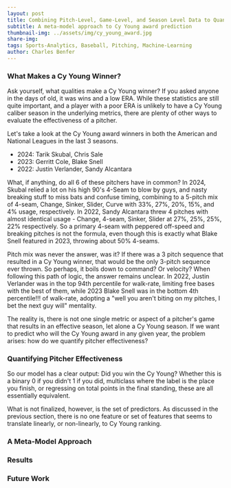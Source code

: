 ```yaml
---
layout: post
title: Combining Pitch-Level, Game-Level, and Season Level Data to Quantify Pitcher Performance
subtitle: A meta-model approach to Cy Young award prediction
thumbnail-img: ../assets/img/cy_young_award.jpg
share-img:
tags: Sports-Analytics, Baseball, Pitching, Machine-Learning
author: Charles Benfer
---
```


### What Makes a Cy Young Winner?

Ask yourself, what qualities make a Cy Young winner? If you asked anyone in the days of old, it was wins and a low ERA. While these statistics are still quite important, and a player with a poor ERA is unlikely to have a Cy Young caliber season in the underlying metrics, there are plenty of other ways to evaluate the effectiveness of a pitcher.

Let's take a look at the Cy Young award winners in both the American and National Leagues in the last 3 seasons. 

- 2024: Tarik Skubal, Chris Sale
- 2023: Gerritt Cole, Blake Snell
- 2022: Justin Verlander, Sandy Alcantara

What, if anything, do all 6 of these pitchers have in common? In 2024, Skubal relied a lot on his high 90's 4-Seam to blow by guys, and nasty breaking stuff to miss bats and confuse timing, combining to a 5-pitch mix of 4-seam, Change, Sinker, Slider, Curve with 33%, 27%, 20%, 15%, and 4% usage, respectively. In 2022, Sandy Alcantara threw 4 pitches with almost identical usage - Change, 4-seam, Sinker, Slider at 27%, 25%, 25%, 22% respectively. So a primary 4-seam with peppered off-speed and breaking pitches is not the formula, even though this is exactly what Blake Snell featured in 2023, throwing about 50%  4-seams. 

Pitch mix was never the answer, was it? If there was a 3 pitch sequence that resulted in a Cy Young winner, that would be the only 3-pitch sequence ever thrown. So perhaps, it boils down to command? Or velocity? When following this path of logic, the answer remains unclear. In 2022, Justin Verlander was in the top 94th percentile for walk-rate, limiting free bases with the best of them, while 2023 Blake Snell was in the bottom 4th percentile!!! of walk-rate, adopting a "well you aren't biting on my pitches, I bet the next guy will" mentality. 

The reality is, there is not one single metric or aspect of a pitcher's game that results in an effective season, let alone a Cy Young season. If we want to predict who will the Cy Young award in any given year, the problem arises: how do we quantify pitcher effectiveness? 

### Quantifying Pitcher Effectiveness

So our model has a clear output: Did you win the Cy Young? Whether this is a binary 0 if you didn't 1 if you did, multiclass where the label is the place you finish, or regressing on total points in the final standing, these are all essentially equivalent.

What is not finalized, however, is the set of predictors. As discussed in the previous section, there is no one feature or set of features that seems to translate linearly, or non-linearly, to Cy Young ranking.

### A Meta-Model Approach


### Results


### Future Work









